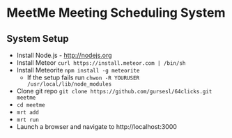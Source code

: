 MeetMe Meeting Scheduling System
========================================

System Setup
----------------------------------------
* Install Node.js - http://nodejs.org
* Install Meteor `curl https://install.meteor.com | /bin/sh`
* Install Meteorite `npm install -g meteorite`
	* If the setup fails run `chwon -R YOURUSER  /usr/local/lib/node_modules`
* Clone git repo `git clone https://github.com/gursesl/64clicks.git meetme`
* `cd meetme`
* `mrt add`
* `mrt run`
* Launch a browser and navigate to http://localhost:3000
